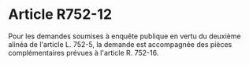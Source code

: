 # Article R752-12

Pour les demandes soumises à enquête publique en vertu du deuxième alinéa de l'article L. 752-5, la demande est accompagnée des pièces complémentaires prévues à l'article R. 752-16.
